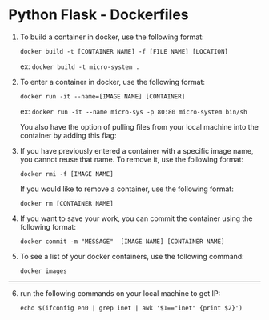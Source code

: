 #  Python Flask - Dockerfiles

1. To build a container in docker, use the following format:

    ```
    docker build -t [CONTAINER NAME] -f [FILE NAME] [LOCATION]
    ```
    ex: `docker build -t micro-system .`
2. To enter a container in docker, use the following format:

    ```
    docker run -it --name=[IMAGE NAME] [CONTAINER]
    ```
    ex: `docker run -it --name micro-sys -p 80:80 micro-system bin/sh`
    
    You also have the option of pulling files from your local machine into the container by adding this flag:
        
3. If you have previously entered a container with a specific image name, you cannot reuse that name. To remove it, use the following format:

    ```
    docker rmi -f [IMAGE NAME]
    ```
    
    If you would like to remove a container, use the following format:
    
    ```
    docker rm [CONTAINER NAME]
    ```
    
4. If you want to save your work, you can commit the container using the following format:

    ```
    docker commit -m "MESSAGE"  [IMAGE NAME] [CONTAINER NAME]
    ```
    
5. To see a list of your docker containers, use the following command:

    ```
    docker images
    ```
    
*******************************************************************************************************************************************
    
6. run the following commands on your local machine to get IP:

    ```
    echo $(ifconfig en0 | grep inet | awk '$1=="inet" {print $2}')
    ```
    
    
    
    
    
    

